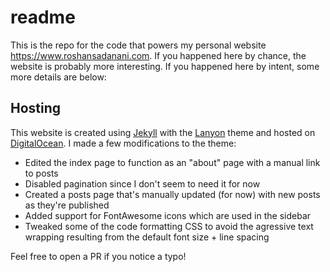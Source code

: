 # readme

This is the repo for the code that powers my personal website https://www.roshansadanani.com. If you happened here by chance, the website is probably more interesting. If you happened here by intent, some more details are below:

## Hosting
This website is created using [Jekyll](https://jekyllrb.com/) with the [Lanyon](https://github.com/poole/lanyon) theme and hosted on [DigitalOcean](https://www.digitalocean.com/). I made a few modifications to the theme:
- Edited the index page to function as an "about" page with a manual link to posts
- Disabled pagination since I don't seem to need it for now
- Created a posts page that's manually updated (for now) with new posts as they're published
- Added support for FontAwesome icons which are used in the sidebar
- Tweaked some of the code formatting CSS to avoid the agressive text wrapping resulting from the default font size + line spacing

Feel free to open a PR if you notice a typo!

